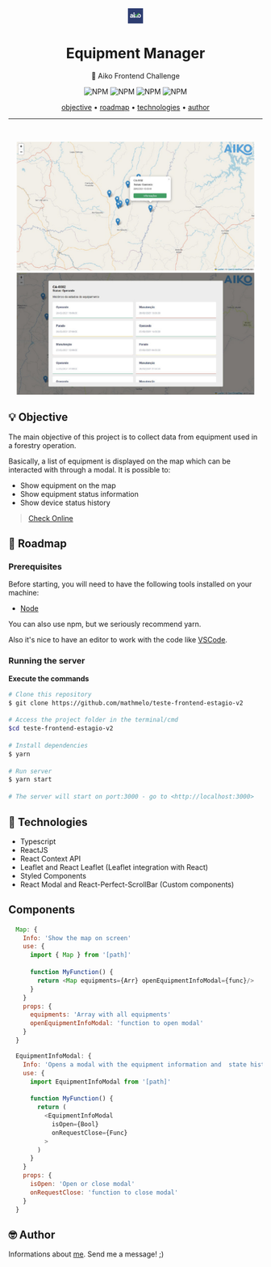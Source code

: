 <div align="center">
    <img src="./public/aiko-icon.jpg" height="30"/>
  <h1>Equipment Manager</h1>
</div>
<p align="center">🚀 Aiko Frontend Challenge</p>
<p align="center">
  <img alt="NPM" src="https://img.shields.io/github/license/mathmelo/teste-frontend-estagio-v2">
  <img alt="NPM" src="https://img.shields.io/github/issues/mathmelo/teste-frontend-estagio-v2">
  <img alt="NPM" src="https://img.shields.io/github/forks/mathmelo/teste-frontend-estagio-v2">
  <img alt="NPM" src="https://img.shields.io/github/stars/mathmelo/teste-frontend-estagio-v2">
</p>

<div align="center">
 <a href="#-objective">objective</a> •
 <a href="#-roadmap">roadmap</a> •
 <a href="#-technologies">technologies</a> •
 <a href="#-author">author</a>
</div>

---
</br>
<p align="center">
  <img src="./.github/screen.jpg" height="500" margin-top="400">
</p>





## 💡 Objective
<p>The main objective of this project is to collect data from equipment used in a forestry operation.</p>
<p>Basically, a list of equipment is displayed on the map which can be interacted with through a modal. It is possible to:</p>

- Show equipment on the map
- Show equipment status information
- Show device status history

> [Check Online](https://shiny-melomakarona-de4768.netlify.app/)


## 🎌 Roadmap

### Prerequisites
Before starting, you will need to have the following tools installed on your machine:
<ul>
  <li><a href="https://nodejs.org/en/">Node</a></li>
</ul>

You can also use npm, but we seriously recommend yarn.

Also it's nice to have an editor to work with the code like [VSCode](https://code.visualstudio.com/).

### Running the server

**Execute the commands**

```bash
# Clone this repository
$ git clone https://github.com/mathmelo/teste-frontend-estagio-v2 

# Access the project folder in the terminal/cmd
$cd teste-frontend-estagio-v2

# Install dependencies
$ yarn

# Run server
$ yarn start

# The server will start on port:3000 - go to <http://localhost:3000>
```

## 💜 Technologies
- Typescript
- ReactJS
- React Context API
- Leaflet and React Leaflet (Leaflet integration with React)
- Styled Components
- React Modal and React-Perfect-ScrollBar (Custom components)

## Components
```javascript
  Map: {
    Info: 'Show the map on screen'
    use: {
      import { Map } from '[path]'

      function MyFunction() {
        return <Map equipments={Arr} openEquipmentInfoModal={func}/>
      }
    }
    props: {
      equipments: 'Array with all equipments'
      openEquipmentInfoModal: 'function to open modal'
    }
  }
```
```javascript
  EquipmentInfoModal: {
    Info: 'Opens a modal with the equipment information and  state history'
    use: {
      import EquipmentInfoModal from '[path]'

      function MyFunction() {
        return (
          <EquipmentInfoModal
            isOpen={Bool} 
            onRequestClose={Func}
          >
        )
      }
    }
    props: {
      isOpen: 'Open or close modal'
      onRequestClose: 'function to close modal'
    }
  }
```

## 🤓 Author

Informations about [me](https://github.com/mathmelo).
Send me a message! ;)
